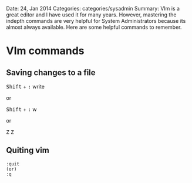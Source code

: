 Date: 24, Jan 2014
Categories: categories/sysadmin
Summary: VIm is a great editor and I have used it for many years. However, mastering the indepth commands are very helpful for System Administrators because its almost always available. Here are some helpful commands to remember.

# VIm commands

## Saving changes to a file

<kbd>Shift</kbd> + <kbd>:</kbd> write

or

<kbd>Shift</kbd> + <kbd>:</kbd> w

or

<kbd>Z</kbd> <kbd>Z</kbd>

## Quiting vim

    :quit
    (or)
    :q

